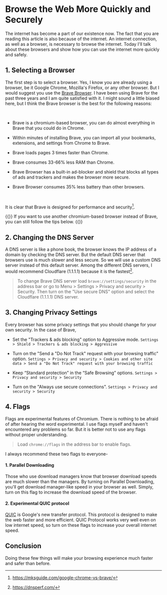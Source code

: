 # Browse the Web More Quickly and Securely


The internet has become a part of our existence now. The fact that you are reading this article is also because of the internet. An internet connection, as well as a browser, is necessary to browse the internet. Today I'll talk about these browsers and show how you can use the internet more quickly and safely.

## 1.  Selecting a Browser

The first step is to select a browser. Yes, I know you are already using a browser, be it Google Chrome, Mozilla's Firefox, or any other browser. But I would suggest you use the [Brave Browser](https://brave.com/). I have been using Brave for the past three years and I am quite satisfied with it. I might sound a little biased here, but I think the Brave browser is the best for the following reasons:

<br>

- Brave is a chromium-based browser, you can do almost everything in Brave that you could do in Chrome.

- Within minutes of installing Brave, you can import all your bookmarks, extensions, and settings from Chrome to Brave.

- Brave loads pages 3 times faster than Chrome.

- Brave consumes 33-66% less RAM than Chrome.

- Brave Browser has a built-in ad-blocker and shield that blocks all types of ads and trackers and makes the browser more secure.

- Brave Browser consumes 35% less battery than other browsers.

<br>

It is clear that Brave is designed for performance and security[^1].

{{<admonition>}}
If you want to use another chromium-based browser instead of Brave, you can still follow the tips below.
{{</admonition>}}

## 2. Changing the DNS Server

A DNS server is like a phone book, the browser knows the IP address of a domain by checking the DNS server. But the default DNS server that browsers use is much slower and less secure. So we will use a custom DNS server instead of this default server. Among the different DNS servers, I would recommend Cloudflare (1.1.1.1) because it is the fastest[^2].

> To change Brave DNS server load `brave://settings/security` in the address bar or go to Menu > Settings > Privacy and security > Security. Then turn on the "Use secure DNS" option and select the Cloudflare (1.1.1.1) DNS server.

## 3. Changing Privacy Settings

Every browser has some privacy settings that you should change for your own security. In the case of Brave,

- Set the "Trackers & ads blocking" option to Aggressive mode.
`Settings > Shield > Trackers & ads blocking > Aggressive`

- Turn on the "Send a "Do Not Track" request with your browsing traffic" option.
`Settings > Privacy and security > Cookies and other site data > Send a "Do Not Track" request with your browsing traffic`

- Keep “Standard protection” in the “Safe Browsing” options.
`Settings > Privacy and security > Security`

- Turn on the "Always use secure connections".
`Settings > Privacy and security > Security`

## 4. Flags

Flags are experimental features of Chromium. There is nothing to be afraid of after hearing the word experimental. I use flags myself and haven't encountered any problems so far. But it is better not to use any flags without proper understanding.

> Load `chrome://flags` in the address bar to enable flags.

I always recommend these two flags to everyone-

#### 1. Parallel Downloading

Those who use download managers know that browser download speeds are much slower than the managers. By turning on Parallel Downloading, you'll get download manager-like speed in your browser as well. Simply, turn on this flag to increase the download speed of the browser.

#### 2. Experimental QUIC protocol

[QUIC](https://en.wikipedia.org/wiki/QUIC) is Google's new transfer protocol. This protocol is designed to make the web faster and more efficient. QUIC Protocol works very well even on low internet speed, so turn on these flags to increase your overall internet speed.

## Conclusion

Doing these few things will make your browsing experience much faster and safer than before.

[^1]: https://mksguide.com/google-chrome-vs-brave/
[^2]: https://dnsperf.com/


